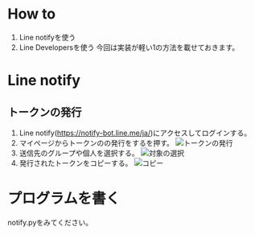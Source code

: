 # How to 
1. Line notifyを使う
2. Line Developersを使う
今回は実装が軽い1の方法を載せておきます。

# Line notify
## トークンの発行
1. Line notify(https://notify-bot.line.me/ja/)にアクセスしてログインする。
2. マイページからトークンのの発行をするを押す。
![トークンの発行](https://i.imgur.com/puH5iRw.png)
3. 送信先のグループや個人を選択する。
![対象の選択](https://i.imgur.com/ZplYSq4.png)
4. 発行されたトークンをコピーする。
![コピー](https://i.imgur.com/6FNujRc.png)

# プログラムを書く
notify.pyをみてください。